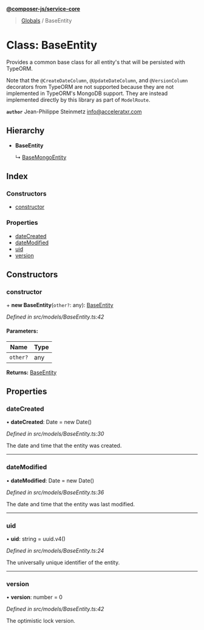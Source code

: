**[@composer-js/service-core](../README.md)**

> [Globals](../globals.md) / BaseEntity

# Class: BaseEntity

Provides a common base class for all entity's that will be persisted with TypeORM.

Note that the `@CreateDateColumn`, `@UpdateDateColumn`, and `@VersionColumn` decorators from TypeORM are not supported
because they are not implemented in TypeORM's MongoDB support. They are instead implemented directly by this
library as part of `ModelRoute`.

**`author`** Jean-Philippe Steinmetz <info@acceleratxr.com>

## Hierarchy

* **BaseEntity**

  ↳ [BaseMongoEntity](basemongoentity.md)

## Index

### Constructors

* [constructor](baseentity.md#constructor)

### Properties

* [dateCreated](baseentity.md#datecreated)
* [dateModified](baseentity.md#datemodified)
* [uid](baseentity.md#uid)
* [version](baseentity.md#version)

## Constructors

### constructor

\+ **new BaseEntity**(`other?`: any): [BaseEntity](baseentity.md)

*Defined in src/models/BaseEntity.ts:42*

#### Parameters:

Name | Type |
------ | ------ |
`other?` | any |

**Returns:** [BaseEntity](baseentity.md)

## Properties

### dateCreated

•  **dateCreated**: Date = new Date()

*Defined in src/models/BaseEntity.ts:30*

The date and time that the entity was created.

___

### dateModified

•  **dateModified**: Date = new Date()

*Defined in src/models/BaseEntity.ts:36*

The date and time that the entity was last modified.

___

### uid

•  **uid**: string = uuid.v4()

*Defined in src/models/BaseEntity.ts:24*

The universally unique identifier of the entity.

___

### version

•  **version**: number = 0

*Defined in src/models/BaseEntity.ts:42*

The optimistic lock version.
